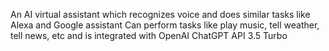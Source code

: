 An AI virtual assistant which recognizes voice and does similar tasks like Alexa and Google assistant
Can perform tasks like play music, tell weather, tell news, etc and is integrated with OpenAI ChatGPT API 3.5 Turbo
